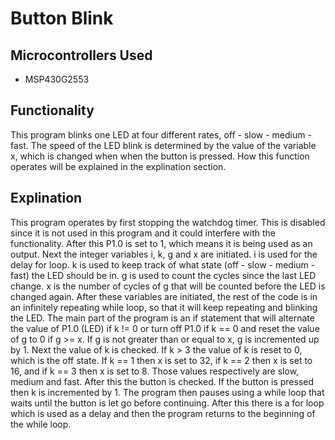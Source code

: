 # Button Blink
## Microcontrollers Used
* MSP430G2553

## Functionality

This program blinks one LED at four different rates, off - slow - medium - fast. The speed of the LED blink is determined by the value of the variable x, which is changed when when the button is pressed. How this function operates will be explained in the explination section.

## Explination

This program operates by first stopping the watchdog timer. This is disabled since it is not used in this program and it could interfere with the functionality. After this P1.0 is set to 1, which means it is being used as an output. Next the integer variables i, k, g and x are initiated. i is used for the delay for loop. k is used to keep track of what state (off - slow - medium - fast) the LED should be in. g is used to count the cycles since the last LED change. x is the number of cycles of g that will be counted before the LED is changed again. After these variables are initiated, the rest of the code is in an infinitely repeating while loop, so that it will keep repeating and blinking the LED. The main part of the program is an if statement that will alternate the value of P1.0 (LED) if k != 0 or turn off P1.0 if k == 0 and reset the value of g to 0 if g >= x. If g is not greater than or equal to x, g is incremented up by 1. Next the value of k is checked. If k > 3 the value of k is reset to 0, which is the off state. If k == 1 then x is set to 32, if k == 2 then x is set to 16, and if k == 3 then x is set to 8. Those values respectively are slow, medium and fast. After this the button is checked. If the button is pressed then k is incremented by 1. The program then pauses using a while loop that waits until the button is let go before continuing. After this there is a for loop which is used as a delay and then the program returns to the beginning of the while loop.
